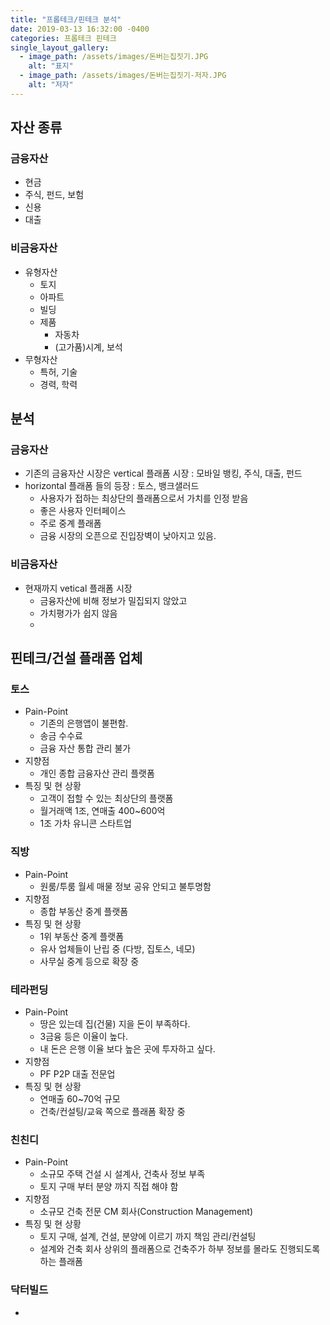 ```yaml
---
title: "프롭테크/핀테크 분석"
date: 2019-03-13 16:32:00 -0400
categories: 프롭테크 핀테크
single_layout_gallery:
  - image_path: /assets/images/돈버는집짓기.JPG
    alt: "표지"
  - image_path: /assets/images/돈버는집짓기-저자.JPG
    alt: "저자"
---
```


## 자산 종류

### 금융자산

  - 현금
  - 주식, 펀드, 보험
  - 신용
  - 대출

### 비금융자산

  - 유형자산
    - 토지
    - 아파트
    - 빌딩
    - 제품
      - 자동차
      - (고가품)시계, 보석
  - 무형자산
    - 특허, 기술
    - 경력, 학력


## 분석

### 금융자산

  - 기존의 금융자산 시장은 vertical 플래폼 시장 : 모바일 뱅킹, 주식, 대출, 펀드
  - horizontal 플래폼 들의 등장 : 토스, 뱅크샐러드
    - 사용자가 접하는 최상단의 플래폼으로서 가치를 인정 받음
    - 좋은 사용자 인터페이스
    - 주로 중계 플래폼
    - 금융 시장의 오픈으로 진입장벽이 낮아지고 있음.
  
### 비금융자산

  - 현재까지 vetical 플래폼 시장
    - 금융자산에 비해 정보가 밀집되지 않았고
    - 가치평가가 쉽지 않음
    - 


## 핀테크/건설 플래폼 업체

### 토스

  - Pain-Point
    - 기존의 은행앱이 불편함.
    - 송금 수수료
    - 금융 자산 통합 관리 불가
  - 지향점
    - 개인 종합 금융자산 관리 플랫폼
  - 특징 및 현 상황
    - 고객이 접할 수 있는 최상단의 플랫폼
    - 월거래액 1조, 연매출 400~600억
    - 1조 가차 유니콘 스타트업

### 직방

  - Pain-Point
    - 원룸/투룸 월세 매물 정보 공유 안되고 불투명함
  - 지향점
    - 종합 부동산 중계 플랫폼
  - 특징 및 현 상황
    - 1위 부동산 중계 플랫폼
    - 유사 업체들이 난립 중 (다방, 집토스, 네모)
    - 사무실 중계 등으로 확장 중

### 테라펀딩

  - Pain-Point
    - 땅은 있는데 집(건물) 지을 돈이 부족하다.
    - 3금융 등은 이율이 높다.
    - 내 돈은 은행 이율 보다 높은 곳에 투자하고 싶다.
  - 지향점
    - PF P2P 대출 전문업
  - 특징 및 현 상황
    - 연매출 60~70억 규모
    - 건축/컨설팅/교육 쪽으로 플래폼 확장 중


### 친친디

  - Pain-Point
    - 소규모 주택 건설 시 설계사, 건축사 정보 부족
    - 토지 구매 부터 분양 까지 직접 해야 함
  - 지향점
    -  소규모 건축 전문 CM 회사(Construction Management)
  - 특징 및 현 상황
    - 토지 구매, 설계, 건설, 분양에 이르기 까지 책임 관리/컨설팅
    - 설계와 건축 회사 상위의 플래폼으로 건축주가 하부 정보를 몰라도 진행되도록 하는 플래폼

### 닥터빌드
  - 


